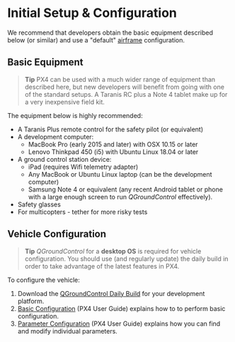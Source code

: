 # Initial Setup & Configuration

We recommend that developers obtain the basic equipment described below (or similar) and use a "default" [airframe](../airframes/airframe_reference.md) configuration.

## Basic Equipment

> **Tip** PX4 can be used with a much wider range of equipment than described here, but new developers will benefit from going with one of the standard setups. A Taranis RC plus a Note 4 tablet make up for a very inexpensive field kit.

The equipment below is highly recommended:

* A Taranis Plus remote control for the safety pilot (or equivalent)
* A development computer: 
  * MacBook Pro (early 2015 and later) with OSX 10.15 or later 
  * Lenovo Thinkpad 450 (i5) with Ubuntu Linux 18.04 or later 
* A ground control station device: 
  * iPad (requires Wifi telemetry adapter)
  * Any MacBook or Ubuntu Linux laptop (can be the development computer)
  * Samsung Note 4 or equivalent (any recent Android tablet or phone with a large enough screen to run *QGroundControl* effectively).
* Safety glasses
* For multicopters - tether for more risky tests

## Vehicle Configuration

> **Tip** *QGroundControl* for a **desktop OS** is required for vehicle configuration. You should use (and regularly update) the daily build in order to take advantage of the latest features in PX4.

To configure the vehicle:

1. Download the [QGroundControl Daily Build](https://docs.qgroundcontrol.com/en/releases/daily_builds.html) for your development platform.
2. [Basic Configuration](https://docs.px4.io/master/en/config/) (PX4 User Guide) explains how to to perform basic configuration. 
3. [Parameter Configuration](https://docs.px4.io/master/en/advanced_config/parameters.html) (PX4 User Guide) explains how you can find and modify individual parameters.